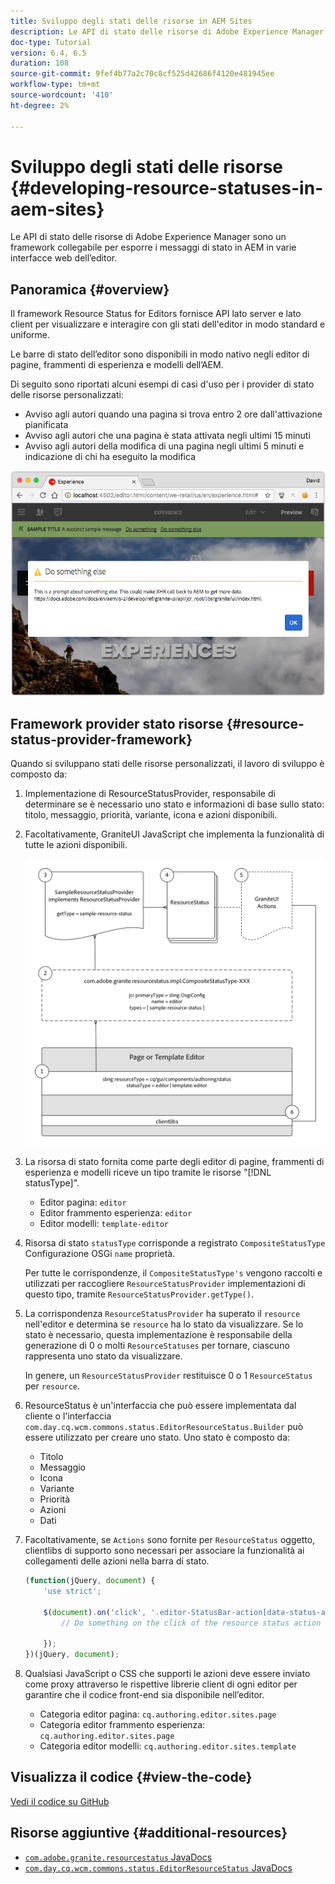 ```yaml
---
title: Sviluppo degli stati delle risorse in AEM Sites
description: Le API di stato delle risorse di Adobe Experience Manager sono un framework collegabile per esporre i messaggi di stato in AEM in varie interfacce web dell’editor.
doc-type: Tutorial
version: 6.4, 6.5
duration: 108
source-git-commit: 9fef4b77a2c70c8cf525d42686f4120e481945ee
workflow-type: tm+mt
source-wordcount: '410'
ht-degree: 2%

---
```



# Sviluppo degli stati delle risorse {#developing-resource-statuses-in-aem-sites}

Le API di stato delle risorse di Adobe Experience Manager sono un framework collegabile per esporre i messaggi di stato in AEM in varie interfacce web dell’editor.

## Panoramica {#overview}

Il framework Resource Status for Editors fornisce API lato server e lato client per visualizzare e interagire con gli stati dell&#39;editor in modo standard e uniforme.

Le barre di stato dell’editor sono disponibili in modo nativo negli editor di pagine, frammenti di esperienza e modelli dell’AEM.

Di seguito sono riportati alcuni esempi di casi d&#39;uso per i provider di stato delle risorse personalizzati:

* Avviso agli autori quando una pagina si trova entro 2 ore dall&#39;attivazione pianificata
* Avviso agli autori che una pagina è stata attivata negli ultimi 15 minuti
* Avviso agli autori della modifica di una pagina negli ultimi 5 minuti e indicazione di chi ha eseguito la modifica

![Panoramica sullo stato delle risorse dell’editor AEM](assets/sample-editor-resource-status-screenshot.png)

## Framework provider stato risorse {#resource-status-provider-framework}

Quando si sviluppano stati delle risorse personalizzati, il lavoro di sviluppo è composto da:

1. Implementazione di ResourceStatusProvider, responsabile di determinare se è necessario uno stato e informazioni di base sullo stato: titolo, messaggio, priorità, variante, icona e azioni disponibili.
2. Facoltativamente, GraniteUI JavaScript che implementa la funzionalità di tutte le azioni disponibili.

   ![architettura dello stato delle risorse](assets/sample-editor-resource-status-application-architecture.png)

3. La risorsa di stato fornita come parte degli editor di pagine, frammenti di esperienza e modelli riceve un tipo tramite le risorse &quot;[!DNL statusType]&quot;.

   * Editor pagina: `editor`
   * Editor frammento esperienza: `editor`
   * Editor modelli: `template-editor`

4. Risorsa di stato `statusType` corrisponde a registrato `CompositeStatusType` Configurazione OSGi `name` proprietà.

   Per tutte le corrispondenze, il `CompositeStatusType's` vengono raccolti e utilizzati per raccogliere `ResourceStatusProvider` implementazioni di questo tipo, tramite `ResourceStatusProvider.getType()`.

5. La corrispondenza `ResourceStatusProvider` ha superato il `resource` nell&#39;editor e determina se `resource` ha lo stato da visualizzare. Se lo stato è necessario, questa implementazione è responsabile della generazione di 0 o molti `ResourceStatuses` per tornare, ciascuno rappresenta uno stato da visualizzare.

   In genere, un `ResourceStatusProvider` restituisce 0 o 1 `ResourceStatus` per `resource`.

6. ResourceStatus è un&#39;interfaccia che può essere implementata dal cliente o l&#39;interfaccia `com.day.cq.wcm.commons.status.EditorResourceStatus.Builder` può essere utilizzato per creare uno stato. Uno stato è composto da:

   * Titolo
   * Messaggio
   * Icona
   * Variante
   * Priorità
   * Azioni
   * Dati

7. Facoltativamente, se `Actions` sono fornite per `ResourceStatus` oggetto, clientlibs di supporto sono necessari per associare la funzionalità ai collegamenti delle azioni nella barra di stato.

   ```js
   (function(jQuery, document) {
       'use strict';
   
       $(document).on('click', '.editor-StatusBar-action[data-status-action-id="do-something"]', function () {
           // Do something on the click of the resource status action
   
       });
   })(jQuery, document);
   ```

8. Qualsiasi JavaScript o CSS che supporti le azioni deve essere inviato come proxy attraverso le rispettive librerie client di ogni editor per garantire che il codice front-end sia disponibile nell’editor.

   * Categoria editor pagina: `cq.authoring.editor.sites.page`
   * Categoria editor frammento esperienza: `cq.authoring.editor.sites.page`
   * Categoria editor modelli: `cq.authoring.editor.sites.template`

## Visualizza il codice {#view-the-code}

[Vedi il codice su GitHub](https://github.com/Adobe-Consulting-Services/acs-aem-samples/tree/master/bundle/src/main/java/com/adobe/acs/samples/resourcestatus/impl/SampleEditorResourceStatusProvider.java)

## Risorse aggiuntive {#additional-resources}

* [`com.adobe.granite.resourcestatus` JavaDocs](https://helpx.adobe.com/experience-manager/6-5/sites/developing/using/reference-materials/javadoc/com/adobe/granite/resourcestatus/package-summary.html)
* [`com.day.cq.wcm.commons.status.EditorResourceStatus` JavaDocs](https://helpx.adobe.com/experience-manager/6-5/sites/developing/using/reference-materials/javadoc/com/day/cq/wcm/commons/status/EditorResourceStatus.html)
